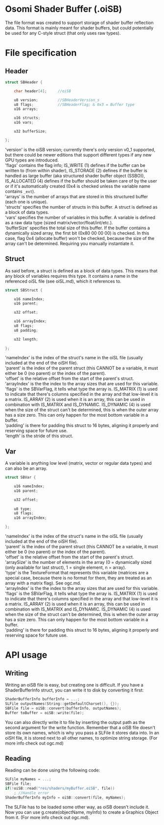 # Osomi Shader Buffer (.oiSB)
The file format was created to support storage of shader buffer reflection data. This format is mainly meant for shader buffers, but could potentially be used for any C-style struct (that only uses raw types).  
# File specification
## Header
```cpp
struct SBHeader {

	char header[4];     //oiSB

	u8 version;         //SBHeaderVersion_s
	u8 flags;           //SBHeaderFlag; & 0x3 = Buffer type
	u16 arrays;

	u16 structs;
	u16 vars;

	u32 bufferSize;

};
```
'version' is the oiSB version; currently there's only version v0_1 supported, but there could be newer editions that support different types if any new GPU types are introduced.  
'flags' contains the flag info; IS_WRITE (1) defines if the buffer can be written to (from within shader), IS_STORAGE (2) defines if the buffer is handled as large buffer (aka structured shader buffer object (SSBO)), IS_ALLOCATED (4) defines if the buffer should be taken care of by the user or if it's automatically created (0x4 is checked unless the variable name contains `_ext`).  
'arrays' is the number of arrays that are stored in this structured buffer (each one is unique).  
'structs' specifies the number of structs in this buffer. A struct is defined as a block of data types.  
'vars' specifies the number of variables in this buffer. A variable is defined as a raw data type (sized matrix/vector/float/int/etc.).  
'bufferSize' specifies the total size of this buffer. If the buffer contains a dynamically sized array, the first bit (0x80 00 00 00) is checked. In this case, flag 0x4 (allocate buffer) won't be checked, because the size of the array can't be determined. Requiring you manually instantiate it.
## Struct
As said before, a struct is defined as a block of data types. This means that any block of variables requires this type. It contains a name in the referenced oiSL file (see oiSL.md), which it references to. 
```cpp
struct SBStruct {

	u16 nameIndex;
	u16 parent;

	u32 offset;

	u16 arrayIndex;
	u8 flags;
	u8 padding;

	u32 length;
      
};
```
'nameIndex' is the index of the struct's name in the oiSL file (usually included at the end of the oiSH file).  
'parent' is the index of the parent struct (this CANNOT be a variable, it must either be 0 (no parent) or the index of the parent).  
'offset' is the relative offset from the start of the parent's struct.  
'arrayIndex' is the the index to the array sizes that are used for this variable.  
'flags' is the SBVarFlag, it tells what type the array is. IS_MATRIX (1) is used to indicate that there's columns specified in the array and that low-level it is a matrix. IS_ARRAY (2) is used when it is an array, this can be used in combination with IS_MATRIX and IS_DYNAMIC. IS_DYNAMIC (4) is used when the size of the struct can't be determined, this is when the outer array has a size zero. This can only happen for the most bottom variable in a buffer.  
'padding' is there for padding this struct to 16 bytes, aligning it properly and reserving space for future use.  
'length' is the stride of this struct.  
## Var
A variable is anything low level (matrix, vector or regular data types) and can also be an array.
```cpp
struct SBVar {

	u16 nameIndex;
	u16 parent;

	u32 offset;
	
	u8 type;
	u8 flags;
	u16 arrayIndex;

};
```
'nameIndex' is the index of the struct's name in the oiSL file (usually included at the end of the oiSH file).  
'parent' is the index of the parent struct (this CANNOT be a variable, it must either be 0 (no parent) or the index of the parent).  
'offset' is the relative offset from the start of the parent's struct.  
'arraySize' is the number of elements in the array (0 = dynamically sized (only available for last struct), 1 = single element, n = array).  
'type' is the TextureFormat that represents this variable (matrices are a special case, because there is no format for them, they are treated as an array with a matrix flag). See ogc.md.  
'arrayIndex' is the the index to the array sizes that are used for this variable.  
'flags' is the SBVarFlag, it tells what type the array is. IS_MATRIX (1) is used to indicate that there's columns specified in the array and that low-level it is a matrix. IS_ARRAY (2) is used when it is an array, this can be used in combination with IS_MATRIX and IS_DYNAMIC. IS_DYNAMIC (4) is used when the size of the struct can't be determined, this is when the outer array has a size zero. This can only happen for the most bottom variable in a buffer.  
'padding' is there for padding this struct to 16 bytes, aligning it properly and reserving space for future use.  
# API usage
## Writing
Writing an oiSB file is easy, but creating one is difficult. If you have a ShaderBufferInfo struct, you can write it to disk by converting it first:
```cpp
ShaderBufferInfo bufferInfo = ...;
SLFile outputNames(String::getDefaultCharset(), {});
SBFile file = oiSB::convert(bufferInfo, outputNames);
Buffer toBuffer = oiSB::write(file);
```
You can also directly write it to file by inserting the output path as the second argument for the write function. Remember that a oiSB file doesn't store its own names, which is why you pass a SLFile it stores data into. In an oiSH file, it is stored next to all other names, to optimize string storage. (For more info check out ogc.md)
## Reading
Reading can be done using the following code:
```cpp
SLFile myNames = ...;
SBFile file;
if(!oiSB::read("res/shaders/myBuffer.oiSB", file))
	; //Handle error
ShaderBufferInfo myInfo = oiSB::convert(file, myNames);
```
The SLFile has to be loaded some other way, as oiSB doesn't include it. Now you can use g.create(objectName, myInfo) to create a Graphics Object from it. (For more info check out ogc.md).
